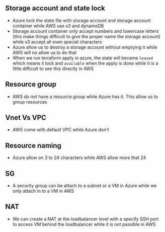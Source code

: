## Storage account and state lock
- Azure lock the state file with storage account and storage account container while AWS use s3 and dynamoDB
- Storage account container only accept numbers and lowercase letters (this make things difficult to give the proper name the storage account) while s3 accept all even special characters
- Azure allow us to destroy a storage account without emptying it while AWS will no allow us to do that
- When we run terraform apply in azure, the state will became `leased` which means it lock and `available` when the apply is done while it is a little difficult to see this directly in AWS

## Resource group
- AWS do not have a resource group while Azure has it. This allow us to group resources

## Vnet Vs VPC
- AWS come with default VPC while Azure don't

## Resource naming
- Azure allow on 3 to 24 characters while AWS allow more that 24

## SG
- A security group can be attach to a subnet or a VM in Azure while we only attach in to a VM in AWS

## NAT
- We can create a NAT at the loadbalancer level with a specify SSH port to access VM behind the loadbalancer while it is not passible in AWS